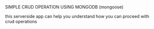 SIMPLE CRUD OPERATION USING MONGODB (mongoose)

this serverside app can help you understand how you can proceed with crud operations
